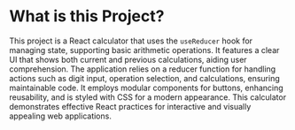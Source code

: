 # What is this Project?

This project is a React calculator that uses the `useReducer` hook for managing state, supporting basic arithmetic operations. It features a clear UI that shows both current and previous calculations, aiding user comprehension. The application relies on a reducer function for handling actions such as digit input, operation selection, and calculations, ensuring maintainable code. It employs modular components for buttons, enhancing reusability, and is styled with CSS for a modern appearance. This calculator demonstrates effective React practices for interactive and visually appealing web applications.